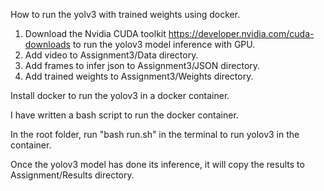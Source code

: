 How to run the yolv3 with trained weights using docker.


1. Download the Nvidia CUDA toolkit https://developer.nvidia.com/cuda-downloads to run the yolov3 model inference with GPU.
2. Add video to Assignment3/Data directory.
3. Add frames to infer json to Assignment3/JSON directory.
4. Add trained weights to Assignment3/Weights directory.

Install docker to run the yolov3 in a docker container.

I have written a bash script to run the docker container.

In the root folder, run "bash run.sh" in the terminal to run yolov3 in the container.

Once the yolov3 model has done its inference, it will copy the results to Assignment/Results directory.
